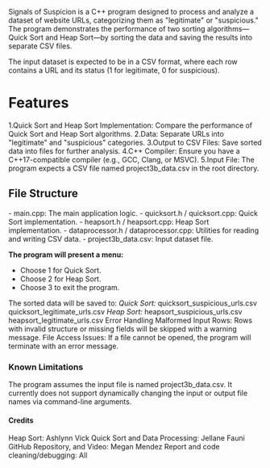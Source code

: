 Signals of Suspicion is a C++ program designed to process and analyze a dataset of website URLs, categorizing them as "legitimate" or "suspicious." The program demonstrates the performance of two sorting algorithms—Quick Sort and Heap Sort—by sorting the data and saving the results into separate CSV files.

The input dataset is expected to be in a CSV format, where each row contains a URL and its status (1 for legitimate, 0 for suspicious).

<H1>Features</h1>
1.Quick Sort and Heap Sort Implementation: Compare the performance of Quick Sort and Heap Sort algorithms.
2.Data: Separate URLs into "legitimate" and "suspicious" categories.
3.Output to CSV Files: Save sorted data into files for further analysis.
4.C++ Compiler: Ensure you have a C++17-compatible compiler (e.g., GCC, Clang, or MSVC).
5.Input File: The program expects a CSV file named project3b_data.csv in the root directory.

<h2>File Structure</h2>
- main.cpp: The main application logic.
- quicksort.h / quicksort.cpp: Quick Sort implementation.
- heapsort.h / heapsort.cpp: Heap Sort implementation.
- dataprocessor.h / dataprocessor.cpp: Utilities for reading and writing CSV data.
- project3b_data.csv: Input dataset file.

**The program will present a menu:**

- Choose 1 for Quick Sort.
- Choose 2 for Heap Sort.
- Choose 3 to exit the program.
  
The sorted data will be saved to:
*Quick Sort:*
quicksort_suspicious_urls.csv
quicksort_legitimate_urls.csv
*Heap Sort:*
heapsort_suspicious_urls.csv
heapsort_legitimate_urls.csv
Error Handling
Malformed Input Rows: Rows with invalid structure or missing fields will be skipped with a warning message.
File Access Issues: If a file cannot be opened, the program will terminate with an error message.

<h3>Known Limitations</h3>
The program assumes the input file is named project3b_data.csv.
It currently does not support dynamically changing the input or output file names via command-line arguments.

<h4>Credits</h4>
Heap Sort: Ashlynn Vick
Quick Sort and Data Processing: Jellane Fauni
GitHub Repository, and Video: Megan Mendez
Report and code cleaning/debugging: All
